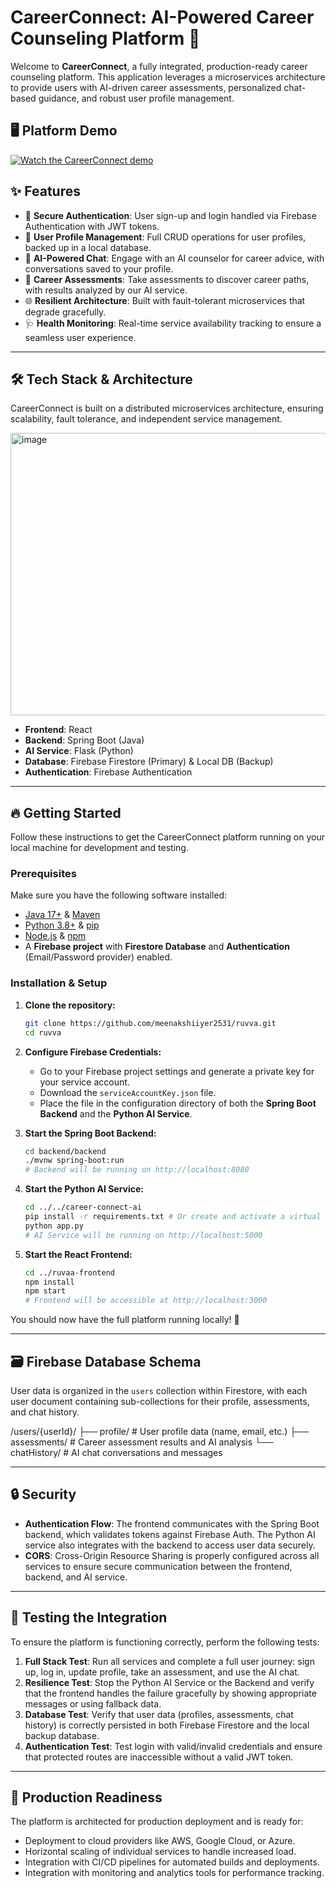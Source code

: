 # CareerConnect: AI-Powered Career Counseling Platform 🚀

Welcome to **CareerConnect**, a fully integrated, production-ready career counseling platform. This application leverages a microservices architecture to provide users with AI-driven career assessments, personalized chat-based guidance, and robust user profile management.

## 🖥 Platform Demo

[![Watch the CareerConnect demo](https://img.youtube.com/vi/SRnXmLy0TYM/maxresdefault.jpg)](https://www.youtube.com/watch?v=SRnXmLy0TYM)

## ✨ Features

-   🔐 **Secure Authentication**: User sign-up and login handled via Firebase Authentication with JWT tokens.
-   👤 **User Profile Management**: Full CRUD operations for user profiles, backed up in a local database.
-   🤖 **AI-Powered Chat**: Engage with an AI counselor for career advice, with conversations saved to your profile.
-   📝 **Career Assessments**: Take assessments to discover career paths, with results analyzed by our AI service.
-   🌐 **Resilient Architecture**: Built with fault-tolerant microservices that degrade gracefully.
-   🩺 **Health Monitoring**: Real-time service availability tracking to ensure a seamless user experience.

---

## 🛠️ Tech Stack & Architecture

CareerConnect is built on a distributed microservices architecture, ensuring scalability, fault tolerance, and independent service management.

<img width="511" height="452" alt="image" src="https://github.com/user-attachments/assets/af0b3330-50b1-42c1-9423-a086f2d50fc2" />



-   **Frontend**: React
-   **Backend**: Spring Boot (Java)
-   **AI Service**: Flask (Python)
-   **Database**: Firebase Firestore (Primary) & Local DB (Backup)
-   **Authentication**: Firebase Authentication

---

## 🔥 Getting Started

Follow these instructions to get the CareerConnect platform running on your local machine for development and testing.

### Prerequisites

Make sure you have the following software installed:

-   [Java 17+](https://www.oracle.com/java/technologies/downloads/) & [Maven](https://maven.apache.org/download.cgi)
-   [Python 3.8+](https://www.python.org/downloads/) & [pip](https://pip.pypa.io/en/stable/installation/)
-   [Node.js](https://nodejs.org/) & [npm](https://www.npmjs.com/get-npm)
-   A **Firebase project** with **Firestore Database** and **Authentication** (Email/Password provider) enabled.

### Installation & Setup

1.  **Clone the repository:**
    ```bash
    git clone https://github.com/meenakshiiyer2531/ruvva.git
    cd ruvva
    ```

2.  **Configure Firebase Credentials:**
    -   Go to your Firebase project settings and generate a private key for your service account.
    -   Download the `serviceAccountKey.json` file.
    -   Place the file in the configuration directory of both the **Spring Boot Backend** and the **Python AI Service**.

3.  **Start the Spring Boot Backend:**
    ```bash
    cd backend/backend
    ./mvnw spring-boot:run
    # Backend will be running on http://localhost:8080
    ```

4.  **Start the Python AI Service:**
    ```bash
    cd ../../career-connect-ai
    pip install -r requirements.txt # Or create and activate a virtual environment
    python app.py
    # AI Service will be running on http://localhost:5000
    ```

5.  **Start the React Frontend:**
    ```bash
    cd ../ruvaa-frontend
    npm install
    npm start
    # Frontend will be accessible at http://localhost:3000
    ```

You should now have the full platform running locally! 🎉

---

## 🗃️ Firebase Database Schema

User data is organized in the `users` collection within Firestore, with each user document containing sub-collections for their profile, assessments, and chat history.

/users/{userId}/
├── profile/        # User profile data (name, email, etc.)
├── assessments/    # Career assessment results and AI analysis
└── chatHistory/    # AI chat conversations and messages


---

## 🔒 Security

-   **Authentication Flow**: The frontend communicates with the Spring Boot backend, which validates tokens against Firebase Auth. The Python AI service also integrates with the backend to access user data securely.
-   **CORS**: Cross-Origin Resource Sharing is properly configured across all services to ensure secure communication between the frontend, backend, and AI service.

---

## 🧪 Testing the Integration

To ensure the platform is functioning correctly, perform the following tests:

1.  **Full Stack Test**: Run all services and complete a full user journey: sign up, log in, update profile, take an assessment, and use the AI chat.
2.  **Resilience Test**: Stop the Python AI Service or the Backend and verify that the frontend handles the failure gracefully by showing appropriate messages or using fallback data.
3.  **Database Test**: Verify that user data (profiles, assessments, chat history) is correctly persisted in both Firebase Firestore and the local backup database.
4.  **Authentication Test**: Test login with valid/invalid credentials and ensure that protected routes are inaccessible without a valid JWT token.

---

## 🎯 Production Readiness

The platform is architected for production deployment and is ready for:

-   Deployment to cloud providers like AWS, Google Cloud, or Azure.
-   Horizontal scaling of individual services to handle increased load.
-   Integration with CI/CD pipelines for automated builds and deployments.
-   Integration with monitoring and analytics tools for performance tracking.

